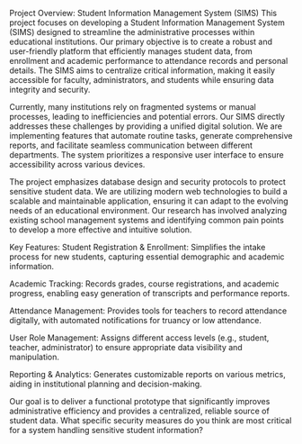 Project Overview: Student Information Management System (SIMS)
This project focuses on developing a Student Information Management System (SIMS) designed to streamline the administrative processes within educational institutions. Our primary objective is to create a robust and user-friendly platform that efficiently manages student data, from enrollment and academic performance to attendance records and personal details. The SIMS aims to centralize critical information, making it easily accessible for faculty, administrators, and students while ensuring data integrity and security.

Currently, many institutions rely on fragmented systems or manual processes, leading to inefficiencies and potential errors. Our SIMS directly addresses these challenges by providing a unified digital solution. We are implementing features that automate routine tasks, generate comprehensive reports, and facilitate seamless communication between different departments. The system prioritizes a responsive user interface to ensure accessibility across various devices.

The project emphasizes database design and security protocols to protect sensitive student data. We are utilizing modern web technologies to build a scalable and maintainable application, ensuring it can adapt to the evolving needs of an educational environment. Our research has involved analyzing existing school management systems and identifying common pain points to develop a more effective and intuitive solution.

Key Features:
Student Registration & Enrollment: Simplifies the intake process for new students, capturing essential demographic and academic information.

Academic Tracking: Records grades, course registrations, and academic progress, enabling easy generation of transcripts and performance reports.

Attendance Management: Provides tools for teachers to record attendance digitally, with automated notifications for truancy or low attendance.

User Role Management: Assigns different access levels (e.g., student, teacher, administrator) to ensure appropriate data visibility and manipulation.

Reporting & Analytics: Generates customizable reports on various metrics, aiding in institutional planning and decision-making.

Our goal is to deliver a functional prototype that significantly improves administrative efficiency and provides a centralized, reliable source of student data. What specific security measures do you think are most critical for a system handling sensitive student information?